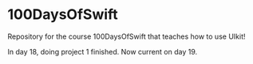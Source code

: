 # 100DaysOfSwift
Repository for the course 100DaysOfSwift that teaches how to use UIkit!

In day 18, doing project 1 finished. 
Now current on day 19. 

